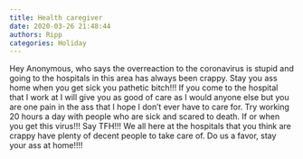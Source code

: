 ```yaml
---
title: Health caregiver
date: 2020-03-26 21:48:44
authors: Ripp
categories: Holiday
---
```


 Hey Anonymous, who says the overreaction to the coronavirus is stupid and going to the hospitals in this area has always been crappy. Stay you ass home when you get sick you pathetic bitch!!!  If you come to the hospital that I work at I will give you as good of care as I would anyone else but you are one pain in the ass that I hope I don’t ever have to care for. Try working 20 hours a day with people who are sick and scared to death. If or when you get this virus!!! Say TFH!!! We all here at the hospitals that you think are crappy have plenty of decent people to take care of. Do us a favor, stay your ass at home!!!!